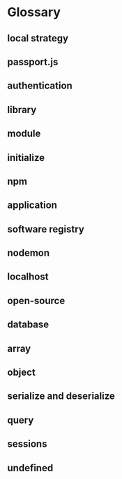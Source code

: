# Glossary  
<!-- Key terms and definitions(10-15) -->

## local strategy

## passport.js

## authentication

## library

## module

## initialize

## npm

## application

## software registry

## nodemon

## localhost

## open-source

## database

## array

## object

## serialize and deserialize

## query

## sessions

## undefined

<!-- use admonition to use the i for info pop up -->
